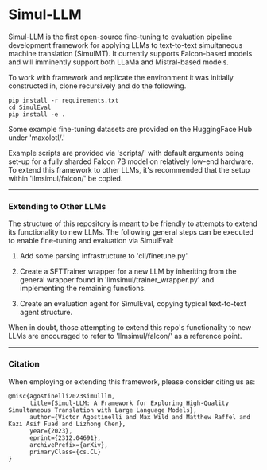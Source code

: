 # Simul-LLM

Simul-LLM is the first open-source fine-tuning to evaluation pipeline development framework for applying LLMs to text-to-text simultaneous machine translation (SimulMT). It currently supports Falcon-based models and will imminently support both LLaMa and Mistral-based models. 

To work with framework and replicate the environment it was initially constructed in, clone recursively and do the following. 

```
pip install -r requirements.txt
cd SimulEval
pip install -e .
```

Some example fine-tuning datasets are provided on the HuggingFace Hub under 'maxolotl/.'

Example scripts are provided via 'scripts/' with default arguments being set-up for a fully sharded Falcon 7B model on relatively low-end hardware. To extend this framework to other LLMs, it's recommended that the setup within 'llmsimul/falcon/' be copied. 

---

### Extending to Other LLMs

The structure of this repository is meant to be friendly to attempts to extend its functionality to new LLMs. The following general steps can be executed to enable fine-tuning and evaluation via SimulEval:

1. Add some parsing infrastructure to 'cli/finetune.py'.

2. Create a SFTTrainer wrapper for a new LLM by inheriting from the general wrapper found in 'llmsimul/trainer_wrapper.py' and implementing the remaining functions.

3. Create an evaluation agent for SimulEval, copying typical text-to-text agent structure.

When in doubt, those attempting to extend this repo's functionality to new LLMs are encouraged to refer to 'llmsimul/falcon/' as a reference point.

---

### Citation

When employing or extending this framework, please consider citing us as:

```
@misc{agostinelli2023simulllm,
      title={Simul-LLM: A Framework for Exploring High-Quality Simultaneous Translation with Large Language Models}, 
      author={Victor Agostinelli and Max Wild and Matthew Raffel and Kazi Asif Fuad and Lizhong Chen},
      year={2023},
      eprint={2312.04691},
      archivePrefix={arXiv},
      primaryClass={cs.CL}
}
```
